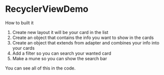 # RecyclerViewDemo

 How to built it

1. Create new layout it will be your card in the list
2. Create an object that contains the info you want to show in the cards
3. Create an object that extends from adapter and combines your info into your cards
4. Add a filter so you can search your wanted card 
5. Make a mune so you can show the search bar

You can see all of this in the code.
